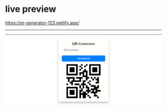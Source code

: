 # live preview
https://qr-generator-123.netlify.app/
<hr/>
<img src="./Screenshot 2023-01-22 004440.png"/>
